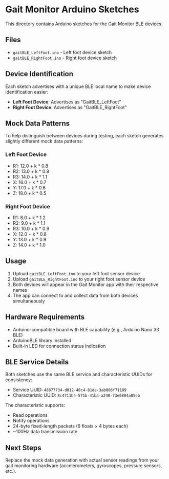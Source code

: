 # Gait Monitor Arduino Sketches

This directory contains Arduino sketches for the Gait Monitor BLE devices.

## Files

- `gaitBLE_LeftFoot.ino` - Left foot device sketch
- `gaitBLE_RightFoot.ino` - Right foot device sketch

## Device Identification

Each sketch advertises with a unique BLE local name to make device identification easier:

- **Left Foot Device**: Advertises as "GaitBLE_LeftFoot"
- **Right Foot Device**: Advertises as "GaitBLE_RightFoot"

## Mock Data Patterns

To help distinguish between devices during testing, each sketch generates slightly different mock data patterns:

### Left Foot Device

- R1: 12.0 + k \* 0.8
- R2: 13.0 + k \* 0.9
- R3: 14.0 + k \* 1.1
- X: 16.0 + k \* 0.7
- Y: 17.0 + k \* 0.6
- Z: 18.0 + k \* 0.5

### Right Foot Device

- R1: 8.0 + k \* 1.2
- R2: 9.0 + k \* 1.1
- R3: 10.0 + k \* 0.9
- X: 12.0 + k \* 0.8
- Y: 13.0 + k \* 0.9
- Z: 14.0 + k \* 1.0

## Usage

1. Upload `gaitBLE_LeftFoot.ino` to your left foot sensor device
2. Upload `gaitBLE_RightFoot.ino` to your right foot sensor device
3. Both devices will appear in the Gait Monitor app with their respective names
4. The app can connect to and collect data from both devices simultaneously

## Hardware Requirements

- Arduino-compatible board with BLE capability (e.g., Arduino Nano 33 BLE)
- ArduinoBLE library installed
- Built-in LED for connection status indication

## BLE Service Details

Both sketches use the same BLE service and characteristic UUIDs for consistency:

- Service UUID: `48877734-d012-40c4-81de-3ab006f71189`
- Characteristic UUID: `8c4711b4-571b-41ba-a240-73e6884a85eb`

The characteristic supports:

- Read operations
- Notify operations
- 24-byte fixed-length packets (6 floats × 4 bytes each)
- ~100Hz data transmission rate

## Next Steps

Replace the mock data generation with actual sensor readings from your gait monitoring hardware (accelerometers, gyroscopes, pressure sensors, etc.).
